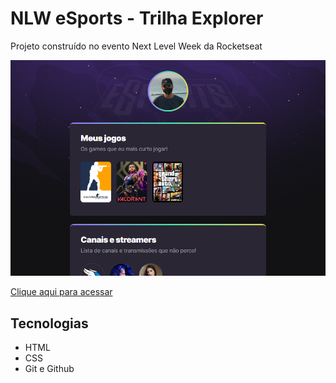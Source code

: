 # NLW eSports - Trilha Explorer

Projeto construído no evento Next Level Week da Rocketseat

![preview](./.github/preview.png)

[Clique aqui para acessar](https://juniorlacerda.github.io/nlw/)

## Tecnologias

- HTML
- CSS
- Git e Github